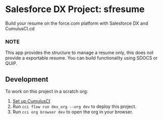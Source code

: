 # Salesforce DX Project: sfresume

Build your resume on the force.com platform with Salesforce DX and CumulusCI.cd 

### NOTE
This app provides the structure to manage a resume only, this does not provide a exportable resume. You can build functionality using SDOCS or QUIP. 

## Development

To work on this project in a scratch org:

1. [Set up CumulusCI](https://cumulusci.readthedocs.io/en/latest/tutorial.html)
2. Run `cci flow run dev_org --org dev` to deploy this project.
3. Run `cci org browser dev` to open the org in your browser.